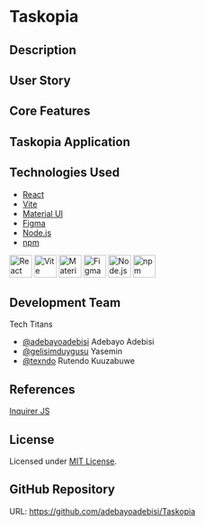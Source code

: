 # Taskopia

## Description

## User Story

## Core Features

## Taskopia Application

## Technologies Used

- [React](https://www.npmjs.com/package/react)
- [Vite](https://vitejs.dev/guide/)
- [Material UI](https://mui.com/material-ui/)
- [Figma](https://www.figma.com/)
- [Node.js](https://nodejs.org/en/)
- [npm](https://www.npmjs.com/)

<img width="40" src="https://user-images.githubusercontent.com/25181517/183897015-94a058a6-b86e-4e42-a37f-bf92061753e5.png" alt="React" title="React"/>
<img width="40" src="https://github.com/marwin1991/profile-technology-icons/assets/62091613/b40892ef-efb8-4b0e-a6b5-d1cfc2f3fc35" alt="Vite" title="Vite"/>
<img width="40" src="https://user-images.githubusercontent.com/25181517/189716630-fe6c084c-6c66-43af-aa49-64c8aea4a5c2.png" alt="Material UI" title="Material UI"/>
<img width="40" src="https://user-images.githubusercontent.com/25181517/189715289-df3ee512-6eca-463f-a0f4-c10d94a06b2f.png" alt="Figma" title="Figma"/>
<img width="40" src="https://user-images.githubusercontent.com/25181517/183568594-85e280a7-0d7e-4d1a-9028-c8c2209e073c.png" alt="Node.js" title="Node.js"/>
<img width="40" src="https://user-images.githubusercontent.com/25181517/121401671-49102800-c959-11eb-9f6f-74d49a5e1774.png" alt="npm" title="npm"/>

## Development Team
Tech Titans
- [@adebayoadebisi](https://github.com/adebayoadebisi) Adebayo Adebisi
- [@gelisimduygusu](https://github.com/gelisimduygusu) Yasemin
- [@texndo](https://github.com/texndo) Rutendo Kuuzabuwe 

## References
[Inquirer JS](https://www.npmjs.com/package/inquirer)

## License
Licensed under [MIT License](LICENSE.md).

## GitHub Repository
URL: https://github.com/adebayoadebisi/Taskopia